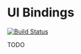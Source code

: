 # UI Bindings

[![Build Status](https://secure.travis-ci.org/tonnymadsen/ui-bindings.png?branch=master,release)](http://travis-ci.org/tonnymadsen/ui-bindings)

TODO